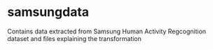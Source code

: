 samsungdata
===========

Contains data extracted from Samsung Human Activity Regcognition dataset and files explaining the transformation
